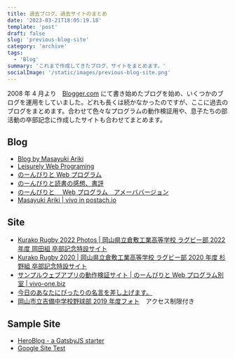 ```yaml
---
title: 過去ブログ、過去サイトのまとめ
date: '2023-03-21T18:05:19.18'
template: 'post'
draft: false
slug: 'previous-blog-site'
category: 'archive'
tags:
  - 'Blog'
summary: 'これまで作成してきたブログ、サイトをまとめます。'
socialImage: '/static/images/previous-blog-site.png'
---
```


2008 年 4 月より　[Blogger.com](https://www.blogger.com/about/?hl=ja) にて書き始めたブログを始め、いくつかのブログを運用をしていました。どれも長くは続かなかったのですが、ここに過去のブログをまとめます。合わせて色々なプログラムの動作検証用や、息子たちの部活動の卒部記念に作成したサイトも合わせてまとめます。

## Blog

- [Blog by Masayuki Ariki](https://ariki4160.github.io/)
- [Leisurely Web Programing](https://hugo.vivo-one.net/)
- [のーんびりと Web プログラム](https://vivo-design.blogspot.com/)
- [のーんびりと読書の感想、書評](https://vivo-design.hatenablog.com/)
- [のーんびりと　 Web プログラム　アメーババージョン](https://ameblo.jp/ariki4160/)
- [Masayuki Ariki | vivo in postach.io](https://masayukiariki.postach.io/)

## Site

- [Kurako Rugby 2022 Photos | 岡山県立倉敷工業高等学校 ラグビー部 2022 年度 岡田組 卒部記念特設サイト](https://kurako-rugby-2022.vercel.app/)
- [Kurako Rugby 2020 | 岡山県立倉敷工業高等学校 ラグビー部 2020 年度 杉野組 卒部記念特設サイト](https://kurako-rugby-2020.netlify.app/)
- [サンプルウェブアプリの動作検証サイト | のーんびりと Web プログラム別室 | vivo-one.biz](https://www.vivo-one.net/)
- [今日のあなたにぴったりの名言を差し上げます。](https://www.vivo-one.net/fortune_telling/)
- [ 岡山市立吉備中学校野球部 2019 年度フォト](https://photo.vivo-one.net/login/?return_to=%2F)　アクセス制限付き

## Sample Site

- [HeroBlog - a GatsbyJS starter](https://vivo-gatsby.surge.sh/)
- [Google Site Test](https://sites.google.com/view/vivo-ariki/%E3%83%9B%E3%83%BC%E3%83%A0)

